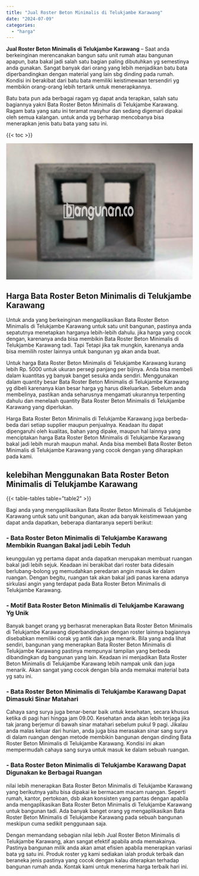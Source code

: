 ```yaml
---
title: "Jual Roster Beton Minimalis di Telukjambe Karawang"
date: "2024-07-09"
categories: 
  - "harga"
---
```


**Jual Roster Beton Minimalis di Telukjambe Karawang** – Saat anda berkeinginan merencanakan bangun satu unit rumah atau bangunan apapun, bata bakal jadi salah satu bagian paling dibutuhkan yg semestinya anda gunakan. Sangat banyak dari orang yang lebih menjadikan batu bata diperbandingkan dengan material yang lain sbg dinding pada rumah. Kondisi ini berakibat dari batu bata memiliki keistimewaan tersendiri yg membikin orang-orang lebih tertarik untuk menerapkannya.

Batu bata pun ada berbagai ragam yg dapat anda terapkan, salah satu bagiannya yakni Bata Roster Beton Minimalis di Telukjambe Karawang. Ragam bata yang satu ini teramat masyhur dan sedang digemari dipakai oleh semua kalangan. untuk anda yg berharap mencobanya bisa menerapkan jenis batu bata yang satu ini.

{{< toc >}}

![Jual Roster Beton Minimalis di Telukjambe Karawang](/images/bata-roster-minimalis-19.png)

## Harga Bata Roster Beton Minimalis di Telukjambe Karawang

Untuk anda yang berkeinginan mengaplikasikan Bata Roster Beton Minimalis di Telukjambe Karawang untuk satu unit bangunan, pastinya anda sepatutnya menetapkan harganya lebih-lebih dahulu. jika harga yang cocok dengan, karenanya anda bisa membikin Bata Roster Beton Minimalis di Telukjambe Karawang tadi. Tapi Tetapi jika tak mungkin, karenanya anda bisa memilih roster lainnya untuk bangunan yg akan anda buat.

Untuk harga Bata Roster Beton Minimalis di Telukjambe Karawang kurang lebih Rp. 5000 untuk ukuran persegi panjang per bijinya. Anda bisa membeli dalam kuantitas yg banyak banget sesuka anda sendiri. Menggunakan dalam quantity besar Bata Roster Beton Minimalis di Telukjambe Karawang yg dibeli karenanya kian besar harga yg harus dikeluarkan. Sebelum anda membelinya, pastikan anda seharusnya mengamati ukurannya terpenting dahulu dan menelaah quantity Bata Roster Beton Minimalis di Telukjambe Karawang yang diperlukan.

Harga Bata Roster Beton Minimalis di Telukjambe Karawang juga berbeda-beda dari setiap supplier maupun penjualnya. Keadaan itu dapat dipengaruhi oleh kualitas, bahan yang dipake, maupun hal lainnya yang menciptakan harga Bata Roster Beton Minimalis di Telukjambe Karawang bakal jadi lebih murah maupun mahal. Anda bisa membeli Bata Roster Beton Minimalis di Telukjambe Karawang yang cocok dengan yang diharapkan pada kami.

## kelebihan Menggunakan Bata Roster Beton Minimalis di Telukjambe Karawang

{{< table-tables table="table2" >}}

Bagi anda yang mengaplikasikan Bata Roster Beton Minimalis di Telukjambe Karawang untuk satu unit bangunan, akan ada banyak keistimewaan yang dapat anda dapatkan, beberapa diantaranya seperti berikut:

### \- Bata Roster Beton Minimalis di Telukjambe Karawang Membikin Ruangan Bakal jadi Lebih Teduh

keunggulan yg pertama dapat anda dapatkan merupakan membuat ruangan bakal jadi lebih sejuk. Keadaan ini berakibat dari roster bata didesain berlubang-bolong yg memudahkan peredaran angin masuk ke dalam ruangan. Dengan begitu, ruangan tak akan bakal jadi panas karena adanya sirkulasi angin yang terdapat pada Bata Roster Beton Minimalis di Telukjambe Karawang.

### \- Motif Bata Roster Beton Minimalis di Telukjambe Karawang Yg Unik

Banyak banget orang yg berhasrat menerapkan Bata Roster Beton Minimalis di Telukjambe Karawang diperbandingkan dengan roster lainnya bagiannya disebabkan memiliki corak yg antik dan juga menarik. Bila yang anda lihat sendiri, bangunan yang menerapkan Bata Roster Beton Minimalis di Telukjambe Karawang pastinya mempunyai tampilan yang berbeda dibandingkan dg bangunan yang lain. Keadaan ini menjadikan Bata Roster Beton Minimalis di Telukjambe Karawang lebih nampak unik dan juga menarik. Akan sangat yang cocok dengan bila anda memakai material bata yg satu ini.

### \- Bata Roster Beton Minimalis di Telukjambe Karawang Dapat Dimasuki Sinar Matahari

Cahaya sang surya juga benar-benar baik untuk kesehatan, secara khusus ketika di pagi hari hingga jam 09.00. Kesehatan anda akan lebih terjaga jika tak jarang berjemur di bawah sinar matahari sebelum pukul 9 pagi. Jikalau anda malas keluar dari hunian, anda juga bisa merasakan sinar sang surya di dalam ruangan dengan metode membikin bangunan dengan dinding Bata Roster Beton Minimalis di Telukjambe Karawang. Kondisi ini akan mempermudah cahaya sang surya untuk masuk ke dalam sebuah ruangan.

### \- Bata Roster Beton Minimalis di Telukjambe Karawang Dapat Digunakan ke Berbagai Ruangan

nilai lebih menerapkan Bata Roster Beton Minimalis di Telukjambe Karawang yang berikutnya yaitu bisa dipakai ke bermacam macam ruangan. Seperti rumah, kantor, pertokoan, dsb akan konsisten yang pantas dengan apabila anda mengaplikasikan Bata Roster Beton Minimalis di Telukjambe Karawang untuk bangunan tadi. Ada banyak banget orang yg mengaplikasikan Bata Roster Beton Minimalis di Telukjambe Karawang pada sebuah bangunan meskipun cuma sedikit penggunaan saja.

Dengan memandang sebagian nilai lebih Jual Roster Beton Minimalis di Telukjambe Karawang, akan sangat efektif apabila anda memakainya. Pastinya bangunan milik anda akan amat efisien apabila menerapkan variasi bata yg satu ini. Produk roster yg kami sediakan ialah produk terbaik dan beraneka jenis pastinya yang cocok dengan kalau diterapkan terhadap bangunan rumah anda. Kontak kami untuk menerima harga terbaik hari ini.
